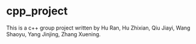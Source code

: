# cpp_project

This is a c++ group project written by Hu Ran, Hu Zhixian, Qiu Jiayi, Wang Shaoyu, Yang Jinjing, Zhang Xuening. 

